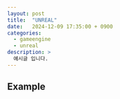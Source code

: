 ```yaml
---
layout: post
title:  "UNREAL"
date:   2024-12-09 17:35:00 + 0900
categories:
  - gameengine
  - unreal
description: >
  예시글 입니다.
---
```

## Example